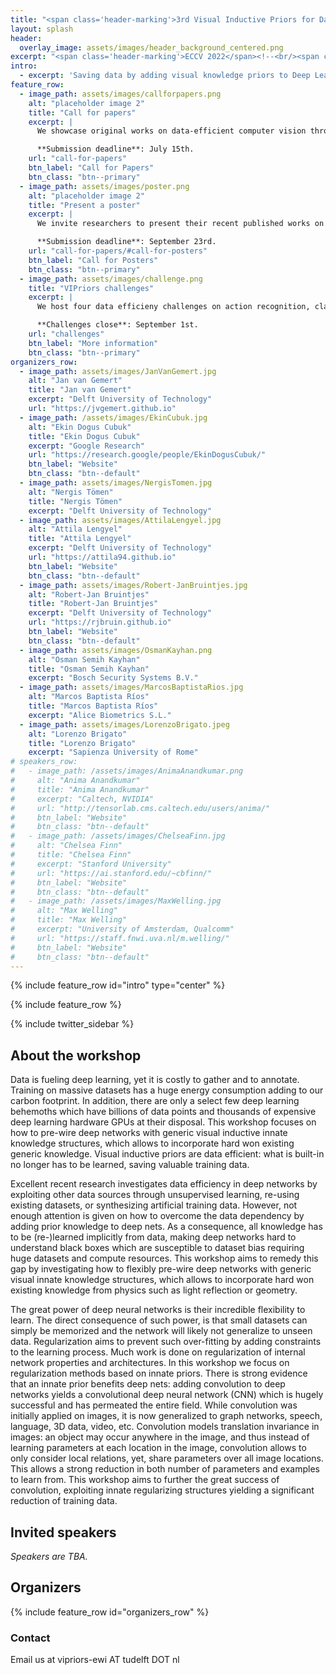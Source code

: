 ```yaml
---
title: "<span class='header-marking'>3rd Visual Inductive Priors for Data-Efficient Deep Learning Workshop</span>"
layout: splash
header:
  overlay_image: assets/images/header_background_centered.png
excerpt: "<span class='header-marking'>ECCV 2022</span><!--<br/><span class='header-marking'>11 October 2021, afternoon</span>-->"
intro:
  - excerpt: 'Saving data by adding visual knowledge priors to Deep Learning.'
feature_row:
  - image_path: assets/images/callforpapers.png
    alt: "placeholder image 2"
    title: "Call for papers"
    excerpt: |
      We showcase original works on data-efficient computer vision through live oral talks and a poster session.

      **Submission deadline**: July 15th.
    url: "call-for-papers"
    btn_label: "Call for Papers"
    btn_class: "btn--primary"
  - image_path: assets/images/poster.png
    alt: "placeholder image 2"
    title: "Present a poster"
    excerpt: |
      We invite researchers to present their recent published works on data-efficient computer vision as a poster at our workshop.

      **Submission deadline**: September 23rd.
    url: "call-for-papers/#call-for-posters"
    btn_label: "Call for Posters"
    btn_class: "btn--primary"
  - image_path: assets/images/challenge.png
    title: "VIPriors challenges"
    excerpt: |
      We host four data efficieny challenges on action recognition, classification, detection and segmentation.

      **Challenges close**: September 1st.
    url: "challenges"
    btn_label: "More information"
    btn_class: "btn--primary"
organizers_row:
  - image_path: assets/images/JanVanGemert.jpg
    alt: "Jan van Gemert"
    title: "Jan van Gemert"
    excerpt: "Delft University of Technology"
    url: "https://jvgemert.github.io"
  - image_path: /assets/images/EkinCubuk.jpg
    alt: "Ekin Dogus Cubuk"
    title: "Ekin Dogus Cubuk"
    excerpt: "Google Research"
    url: "https://research.google/people/EkinDogusCubuk/"
    btn_label: "Website"
    btn_class: "btn--default"
  - image_path: assets/images/NergisTomen.jpg
    alt: "Nergis Tömen"
    title: "Nergis Tömen"
    excerpt: "Delft University of Technology"
  - image_path: assets/images/AttilaLengyel.jpg
    alt: "Attila Lengyel"
    title: "Attila Lengyel"
    excerpt: "Delft University of Technology"
    url: "https://attila94.github.io"
    btn_label: "Website"
    btn_class: "btn--default"
  - image_path: assets/images/Robert-JanBruintjes.jpg
    alt: "Robert-Jan Bruintjes"
    title: "Robert-Jan Bruintjes"
    excerpt: "Delft University of Technology"
    url: "https://rjbruin.github.io"
    btn_label: "Website"
    btn_class: "btn--default"
  - image_path: assets/images/OsmanKayhan.png
    alt: "Osman Semih Kayhan"
    title: "Osman Semih Kayhan"
    excerpt: "Bosch Security Systems B.V."
  - image_path: assets/images/MarcosBaptistaRios.jpg
    alt: "Marcos Baptista Ríos"
    title: "Marcos Baptista Ríos"
    excerpt: "Alice Biometrics S.L."
  - image_path: assets/images/LorenzoBrigato.jpeg
    alt: "Lorenzo Brigato"
    title: "Lorenzo Brigato"
    excerpt: "Sapienza University of Rome"
# speakers_row:
#   - image_path: /assets/images/AnimaAnandkumar.png
#     alt: "Anima Anandkumar"
#     title: "Anima Anandkumar"
#     excerpt: "Caltech, NVIDIA"
#     url: "http://tensorlab.cms.caltech.edu/users/anima/"
#     btn_label: "Website"
#     btn_class: "btn--default"
#   - image_path: /assets/images/ChelseaFinn.jpg
#     alt: "Chelsea Finn"
#     title: "Chelsea Finn"
#     excerpt: "Stanford University"
#     url: "https://ai.stanford.edu/~cbfinn/"
#     btn_label: "Website"
#     btn_class: "btn--default"
#   - image_path: /assets/images/MaxWelling.jpg
#     alt: "Max Welling"
#     title: "Max Welling"
#     excerpt: "University of Amsterdam, Qualcomm"
#     url: "https://staff.fnwi.uva.nl/m.welling/"
#     btn_label: "Website"
#     btn_class: "btn--default"
---
```


{% include feature_row id="intro" type="center" %}

{% include feature_row %}

{% include twitter_sidebar %}

## About the workshop

Data is fueling deep learning, yet it is costly to gather and to annotate. Training on massive datasets has a huge energy consumption adding to our carbon footprint. In addition, there are only a select few deep learning behemoths which have billions of data points and thousands of expensive deep learning hardware GPUs at their disposal. This workshop focuses on how to pre-wire deep networks with generic visual inductive innate knowledge structures, which allows to incorporate hard won existing generic knowledge. Visual inductive priors are data efficient: what is built-in no longer has to be learned, saving valuable training data.

Excellent recent research investigates data efficiency in deep networks by exploiting other data sources through unsupervised learning, re-using existing datasets, or synthesizing artificial training data. However, not enough attention is given on how to overcome the data dependency by adding prior knowledge to deep nets.  As a consequence, all knowledge has to be (re-)learned implicitly from data, making deep networks hard to understand black boxes which are susceptible to dataset bias requiring huge datasets and compute resources.  This workshop aims to remedy this gap by investigating how to flexibly pre-wire deep networks with generic visual innate knowledge structures, which allows to incorporate hard won existing  knowledge from physics such as light reflection or geometry.

The great power of deep neural networks is their incredible flexibility to learn. The direct consequence of such power, is that small datasets can simply be memorized and the network will likely not generalize to unseen data. Regularization aims to prevent such over-fitting by adding constraints to the learning process. Much work is done on regularization of internal network properties and architectures. In this workshop we focus on regularization methods based on innate priors. There is strong evidence that an innate prior benefits deep nets: adding convolution to deep networks yields a convolutional deep neural network (CNN) which is hugely successful and has permeated the entire field. While convolution was initially applied on images, it is now generalized to graph networks, speech, language,  3D data, video, etc. Convolution models translation invariance in images: an object may occur anywhere in the image, and thus instead of learning parameters at each location in the image, convolution allows to only consider local relations, yet, share parameters over all image locations. This allows a strong reduction in both number of parameters and examples to learn from. This workshop aims to further the great success of convolution, exploiting innate regularizing structures yielding a significant reduction of training data.

<!-- _This workshop is organized in collaboration with [**SynergySports**](https://synergysports.com/). SynergySports is co-organizing [the VIPriors 2021 challenges](challenges). Head over to the challenges page to find out more!_ -->

## Invited speakers

_Speakers are TBA._

<!-- {% include feature_row id="speakers_row" %} -->

## Organizers

{% include feature_row id="organizers_row" %}

### Contact

Email us at vipriors-ewi AT tudelft DOT nl
